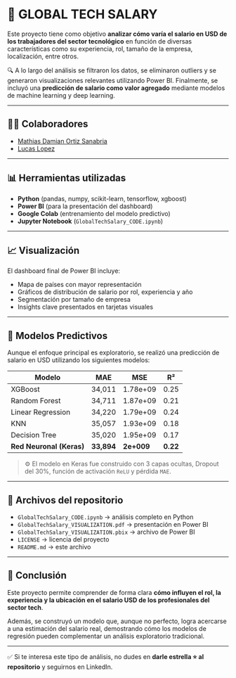 # 💼 GLOBAL TECH SALARY

Este proyecto tiene como objetivo **analizar cómo varía el salario en USD de los trabajadores del sector tecnológico** en función de diversas características como su experiencia, rol, tamaño de la empresa, localización, entre otros.

🔍 A lo largo del análisis se filtraron los datos, se eliminaron outliers y se generaron visualizaciones relevantes utilizando Power BI. Finalmente, se incluyó una **predicción de salario como valor agregado** mediante modelos de machine learning y deep learning.

---

## 👨‍💻 Colaboradores

- [Mathias Damian Ortiz Sanabria](https://www.linkedin.com/in/mathiasortiz/)  
- [Lucas Lopez](https://www.linkedin.com/in/lucaslopezcoluchi/)  

---

## 📊 Herramientas utilizadas

- **Python** (pandas, numpy, scikit-learn, tensorflow, xgboost)
- **Power BI** (para la presentación del dashboard)
- **Google Colab** (entrenamiento del modelo predictivo)
- **Jupyter Notebook** (`GlobalTechSalary_CODE.ipynb`)

---

## 📈 Visualización

El dashboard final de Power BI incluye:

- Mapa de países con mayor representación
- Gráficos de distribución de salario por rol, experiencia y año
- Segmentación por tamaño de empresa
- Insights clave presentados en tarjetas visuales

---

## 🧠 Modelos Predictivos

Aunque el enfoque principal es exploratorio, se realizó una predicción de salario en USD utilizando los siguientes modelos:

| Modelo              | MAE     | MSE         | R²     |
|---------------------|---------|-------------|--------|
| XGBoost             | 34,011  | 1.78e+09    | 0.25   |
| Random Forest       | 34,711  | 1.87e+09    | 0.21   |
| Linear Regression   | 34,220  | 1.79e+09    | 0.24   |
| KNN                 | 35,057  | 1.93e+09    | 0.18   |
| Decision Tree       | 35,020  | 1.95e+09    | 0.17   |
| **Red Neuronal (Keras)** | **33,894**  | **2e+009**         | **0.22**  |

> ⚙️ El modelo en Keras fue construido con 3 capas ocultas, Dropout del 30%, función de activación `ReLU` y pérdida `MAE`.


---

## 📁 Archivos del repositorio

- `GlobalTechSalary_CODE.ipynb` → análisis completo en Python
- `GlobalTechSalary_VISUALIZATION.pdf` → presentación en Power BI
- `GlobalTechSalary_VISUALIZATION.pbix` → archivo de Power BI
- `LICENSE` → licencia del proyecto
- `README.md` → este archivo

---

## 🧠 Conclusión

Este proyecto permite comprender de forma clara **cómo influyen el rol, la experiencia y la ubicación en el salario USD de los profesionales del sector tech**. 

Además, se construyó un modelo que, aunque no perfecto, logra acercarse a una estimación del salario real, demostrando cómo los modelos de regresión pueden complementar un análisis exploratorio tradicional.

---

✅ Si te interesa este tipo de análisis, no dudes en **darle estrella ⭐ al repositorio** y seguirnos en LinkedIn.
